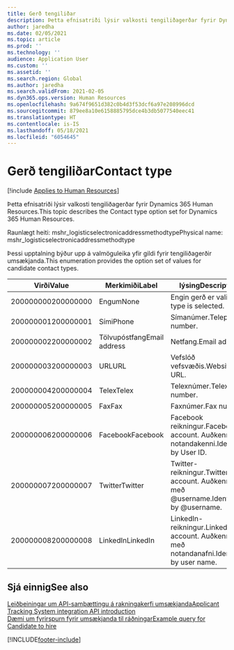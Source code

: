 ```yaml
---
title: Gerð tengiliðar
description: Þetta efnisatriði lýsir valkosti tengiliðagerðar fyrir Dynamics 365 Human Resources.
author: jaredha
ms.date: 02/05/2021
ms.topic: article
ms.prod: ''
ms.technology: ''
audience: Application User
ms.custom: ''
ms.assetid: ''
ms.search.region: Global
ms.author: jaredha
ms.search.validFrom: 2021-02-05
ms.dyn365.ops.version: Human Resources
ms.openlocfilehash: 9a674f9651d382c0b4d3f53dcf6a97e208996dcd
ms.sourcegitcommit: 879ee8a10e6158885795dce4b3db5077540eec41
ms.translationtype: HT
ms.contentlocale: is-IS
ms.lasthandoff: 05/18/2021
ms.locfileid: "6054645"
---
```

# <a name="contact-type"></a><span data-ttu-id="9f87d-103">Gerð tengiliðar</span><span class="sxs-lookup"><span data-stu-id="9f87d-103">Contact type</span></span>

[!include [Applies to Human Resources](../includes/applies-to-hr.md)]

<span data-ttu-id="9f87d-104">Þetta efnisatriði lýsir valkosti tengiliðagerðar fyrir Dynamics 365 Human Resources.</span><span class="sxs-lookup"><span data-stu-id="9f87d-104">This topic describes the Contact type option set for Dynamics 365 Human Resources.</span></span>

<span data-ttu-id="9f87d-105">Raunlægt heiti: mshr_logisticselectronicaddressmethodtype</span><span class="sxs-lookup"><span data-stu-id="9f87d-105">Physical name: mshr_logisticselectronicaddressmethodtype</span></span>

<span data-ttu-id="9f87d-106">Þessi upptalning býður upp á valmöguleika yfir gildi fyrir tengiliðagerðir umsækjanda.</span><span class="sxs-lookup"><span data-stu-id="9f87d-106">This enumeration provides the option set of values for candidate contact types.</span></span> 

| <span data-ttu-id="9f87d-107">Virði</span><span class="sxs-lookup"><span data-stu-id="9f87d-107">Value</span></span> | <span data-ttu-id="9f87d-108">Merkimiði</span><span class="sxs-lookup"><span data-stu-id="9f87d-108">Label</span></span> | <span data-ttu-id="9f87d-109">lýsing</span><span class="sxs-lookup"><span data-stu-id="9f87d-109">Description</span></span> |
| --- | --- | --- |
| <span data-ttu-id="9f87d-110">200000000</span><span class="sxs-lookup"><span data-stu-id="9f87d-110">200000000</span></span> | <span data-ttu-id="9f87d-111">Engum</span><span class="sxs-lookup"><span data-stu-id="9f87d-111">None</span></span> | <span data-ttu-id="9f87d-112">Engin gerð er valin.</span><span class="sxs-lookup"><span data-stu-id="9f87d-112">No type is selected.</span></span> |
| <span data-ttu-id="9f87d-113">200000001</span><span class="sxs-lookup"><span data-stu-id="9f87d-113">200000001</span></span> | <span data-ttu-id="9f87d-114">Sími</span><span class="sxs-lookup"><span data-stu-id="9f87d-114">Phone</span></span> | <span data-ttu-id="9f87d-115">Símanúmer.</span><span class="sxs-lookup"><span data-stu-id="9f87d-115">Telephone number.</span></span> |
| <span data-ttu-id="9f87d-116">200000002</span><span class="sxs-lookup"><span data-stu-id="9f87d-116">200000002</span></span> | <span data-ttu-id="9f87d-117">Tölvupóstfang</span><span class="sxs-lookup"><span data-stu-id="9f87d-117">Email address</span></span> | <span data-ttu-id="9f87d-118">Netfang.</span><span class="sxs-lookup"><span data-stu-id="9f87d-118">Email address.</span></span> |
| <span data-ttu-id="9f87d-119">200000003</span><span class="sxs-lookup"><span data-stu-id="9f87d-119">200000003</span></span> | <span data-ttu-id="9f87d-120">URL</span><span class="sxs-lookup"><span data-stu-id="9f87d-120">URL</span></span> | <span data-ttu-id="9f87d-121">Vefslóð vefsvæðis.</span><span class="sxs-lookup"><span data-stu-id="9f87d-121">Website URL.</span></span> |
| <span data-ttu-id="9f87d-122">200000004</span><span class="sxs-lookup"><span data-stu-id="9f87d-122">200000004</span></span> | <span data-ttu-id="9f87d-123">Telex</span><span class="sxs-lookup"><span data-stu-id="9f87d-123">Telex</span></span> | <span data-ttu-id="9f87d-124">Telexnúmer.</span><span class="sxs-lookup"><span data-stu-id="9f87d-124">Telex number.</span></span> |
| <span data-ttu-id="9f87d-125">200000005</span><span class="sxs-lookup"><span data-stu-id="9f87d-125">200000005</span></span> | <span data-ttu-id="9f87d-126">Fax</span><span class="sxs-lookup"><span data-stu-id="9f87d-126">Fax</span></span> | <span data-ttu-id="9f87d-127">Faxnúmer.</span><span class="sxs-lookup"><span data-stu-id="9f87d-127">Fax number.</span></span> |
| <span data-ttu-id="9f87d-128">200000006</span><span class="sxs-lookup"><span data-stu-id="9f87d-128">200000006</span></span> | <span data-ttu-id="9f87d-129">Facebook</span><span class="sxs-lookup"><span data-stu-id="9f87d-129">Facebook</span></span> | <span data-ttu-id="9f87d-130">Facebook reikningur.</span><span class="sxs-lookup"><span data-stu-id="9f87d-130">Facebook account.</span></span> <span data-ttu-id="9f87d-131">Auðkennt af notandakenni.</span><span class="sxs-lookup"><span data-stu-id="9f87d-131">Identified by User ID.</span></span> |
| <span data-ttu-id="9f87d-132">200000007</span><span class="sxs-lookup"><span data-stu-id="9f87d-132">200000007</span></span> | <span data-ttu-id="9f87d-133">Twitter</span><span class="sxs-lookup"><span data-stu-id="9f87d-133">Twitter</span></span> | <span data-ttu-id="9f87d-134">Twitter-reikningur.</span><span class="sxs-lookup"><span data-stu-id="9f87d-134">Twitter account.</span></span> <span data-ttu-id="9f87d-135">Auðkennt með @username.</span><span class="sxs-lookup"><span data-stu-id="9f87d-135">Identified by @username.</span></span> |
| <span data-ttu-id="9f87d-136">200000008</span><span class="sxs-lookup"><span data-stu-id="9f87d-136">200000008</span></span> | <span data-ttu-id="9f87d-137">LinkedIn</span><span class="sxs-lookup"><span data-stu-id="9f87d-137">LinkedIn</span></span> | <span data-ttu-id="9f87d-138">LinkedIn-reikningur.</span><span class="sxs-lookup"><span data-stu-id="9f87d-138">LinkedIn account.</span></span> <span data-ttu-id="9f87d-139">Auðkennt með notandanafni.</span><span class="sxs-lookup"><span data-stu-id="9f87d-139">Identified by user name.</span></span> |

## <a name="see-also"></a><span data-ttu-id="9f87d-140">Sjá einnig</span><span class="sxs-lookup"><span data-stu-id="9f87d-140">See also</span></span>

[<span data-ttu-id="9f87d-141">Leiðbeiningar um API-samþættingu á rakningakerfi umsækjanda</span><span class="sxs-lookup"><span data-stu-id="9f87d-141">Applicant Tracking System integration API introduction</span></span>](hr-admin-integration-ats-api-introduction.md)<br>
[<span data-ttu-id="9f87d-142">Dæmi um fyrirspurn fyrir umsækjanda til ráðningar</span><span class="sxs-lookup"><span data-stu-id="9f87d-142">Example query for Candidate to hire</span></span>](hr-admin-integration-ats-api-candidate-to-hire-example-query.md)


[!INCLUDE[footer-include](../includes/footer-banner.md)]